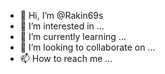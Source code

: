- 👋 Hi, I’m @Rakin69s
- 👀 I’m interested in ...
- 🌱 I’m currently learning ...
- 💞️ I’m looking to collaborate on ...
- 📫 How to reach me ...

<!---
Rakin69s/Rakin69s is a ✨ special ✨ repository because its `README.md` (this file) appears on your GitHub profile.
You can click the Preview link to take a look at your changes.
--->
